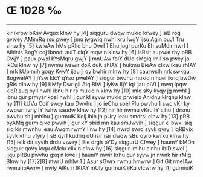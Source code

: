# Œ 1028 ‰
---
kir ikrpw bKsy Avgux kInw hy ]4] siqguru dwqw mukiq krwey ] siB
rog gvwey AMimRq rsu pwey ] jmu jwgwiq nwhI kru lwgY ijsu Agin buJI Tru
sInw hy ]5] kwieAw hMs pRIiq bhu DwrI ] Ehu jogI purKu Eh suMdir nwrI
] Aihinis BogY coj ibnodI auiT clqY mqw n kInw hy ]6] isRsit aupwie
rhy pRB CwjY ] paux pwxI bYsMqru gwjY ] mnUAw folY dUq sMgiq imil so pwey
jo ikCu kInw hy ]7] nwmu ivswir doK duK shIAY ] hukmu BieAw clxw ikau
rhIAY ] nrk kUp mih goqy KwvY ijau jl qy bwhir mInw hy ]8] caurwsIh
nrk swkqu BogweIAY ] jYsw kIcY qYso pweIAY ] siqgur bwJhu mukiq n hoeI
ikriq bwDw gRis dInw hy ]9] KMfy Dwr glI Aiq BIVI ] lyKw lIjY iql
ijau pIVI ] mwq ipqw klqR suq bylI nwhI ibnu hir rs mukiq n kInw hy
]10] mIq sKy kyqy jg mwhI ] ibnu gur prmysr koeI nwhI ] gur kI syvw
mukiq prwieix Anidnu kIrqnu kInw hy ]11] kUVu Coif swcy kau Dwvhu ]
jo ieChu soeI Plu pwvhu ] swc vKr ky vwpwrI ivrly lY lwhw saudw kInw hy
]12] hir hir nwmu vKru lY clhu ] drsnu pwvhu shij mhlhu ] gurmuiK
Koij lhih jn pUry ieau smdrsI cInw hy ]13] pRB byAMq gurmiq ko
pwvih ] gur kY sbid mn kau smJwvih ] siqgur kI bwxI siq siq kir
mwnhu ieau Awqm rwmY lInw hy ]14] nwrd swrd syvk qyry ] iqRBvix
syvk vfhu vfyry ] sB qyrI kudriq qU isir isir dwqw sBu qyro kwrxu kInw
hy ]15] ieik dir syvih drdu v\wey ] Eie drgh pYDy siqgurU Cfwey ]
haumY bMDn siqguir qoVy icqu cMclu clix n dInw hy ]16] siqgur imlhu
cInhu ibiD sweI ] ijqu pRBu pwvhu gxq n kweI ] haumY mwir krhu gur
syvw jn nwnk hir rMig BInw hy ]17]2]8] mwrU mhlw 1 ] Asur sGwrx
rwmu hmwrw ] Git Git rmeIAw rwmu ipAwrw ] nwly AlKu n lKIAY mUly
gurmuiK ilKu vIcwrw hy ]1] gurmuiK
####
